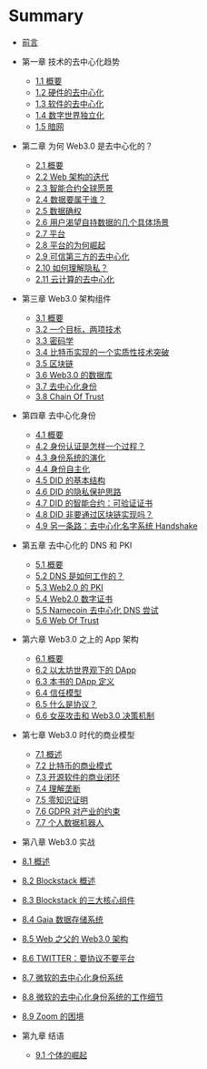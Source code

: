 # Summary

* [前言](intro.md)

* 第一章 技术的去中心化趋势
  * [1.1 概要](01-tech/intro.md)
  * [1.2 硬件的去中心化](01-tech/hardware.md)
  * [1.3 软件的去中心化](01-tech/opensource.md)
  * [1.4 数字世界独立化](01-tech/decouple.md)
  * [1.5 暗网](01-tech/dark.md)

* 第二章 为何 Web3.0 是去中心化的？
  * [2.1 概要](02-web3/intro.md)
  * [2.2 Web 架构的迭代](02-web3/history.md)
  * [2.3 智能合约全球愿景](02-web3/smart-c.md)
  * [2.4 数据要属于谁？](02-web3/who.md)
  * [2.5 数据确权](02-web3/own-data.md)
  * [2.6 用户渴望自持数据的几个具体场景](01-tech/cases.md)
  * [2.7 平台](02-web3/platform.md)
  * [2.8 平台的为何崛起](02-web3/monoply.md)
  * [2.9 可信第三方的去中心化](02-web3/ttp.md)
  * [2.10 如何理解隐私？](02-web3/crypto.md)
  * [2.11 云计算的去中心化](02-web3/cloud.md)

* 第三章 Web3.0 架构组件
  * [3.1 概要](03-comp/intro.md)
  * [3.2 一个目标，两项技术](03-comp/123.md)
  * [3.3 密码学](03-comp/crypto.md)
  * [3.4 比特币实现的一个实质性技术突破](04-blockchain/bitcoin.md)
  * [3.5 区块链](03-comp/chain.md)
  * [3.6 Web3.0 的数据库](04-blockchain/base.md)
  * [3.7 去中心化身份](03-comp/did.md)
  * [3.8 Chain Of Trust](05-did/cot.md)

* 第四章 去中心化身份
  * [4.1 概要](05-did/intro.md)
  * [4.2 身份认证是怎样一个过程？](05-did/auth.md)
  * [4.3 身份系统的演化](05-did/evo.md)
  * [4.4 身份自主化](05-did/self-id.md)
  * [4.5 DID 的基本结构](05-did/details.md)
  * [4.6 DID 的隐私保护思路](05-did/privacy.md)
  * [4.7 DID 的智能合约：可验证证书](05-did/vc.md)
  * [4.8 DID 非要通过区块链实现吗？](05-did/why-chain.md)
  * [4.9 另一条路：去中心化名字系统 Handshake](07-pki/handshake.md)

* 第五章 去中心化的 DNS 和 PKI
  * [5.1 概要](07-pki/intro.md)
  * [5.2 DNS 是如何工作的？](07-pki/dns.md)
  * [5.3 Web2.0 的 PKI](07-pki/pki.md)
  * [5.4 Web2.0 数字证书](07-pki/certificate.md)
  * [5.5 Namecoin 去中心化 DNS 尝试](07-pki/namecoin.md)
  * [5.6 Web Of Trust](05-did/wot.md)

* 第六章 Web3.0 之上的 App 架构
  * [6.1 概要](08-app/intro.md)
  * [6.2 以太坊世界观下的 DApp](08-app/e-dapp.md)
  * [6.3 本书的 DApp 定义](08-app/my-dapp.md)
  * [6.4 信任模型](03-comp/upgrade.md)
  * [6.5 什么是协议？](08-app/protocol.md)
  * [6.6 女巫攻击和 Web3.0 决策机制](04-blockchain/sybil.md)

* 第七章 Web3.0 时代的商业模型
  * [7.1 概述](09-model/intro.md)
  * [7.2 比特币的商业模式](09-model/co.md)
  * [7.3 开源软件的商业闭环](09-model/linux.md)
  * [7.4 理解垄断](09-model/monoply.md)
  * [7.5 零知识证明](09-model/zk.md)
  * [7.6 GDPR 对产业的约束](09-model/gdpr.md)
  * [7.7 个人数据机器人](09-model/sell.md)

* 第八章 Web3.0 实战
 * [8.1 概述](10-blsk/intro.md)
 * [8.2 Blockstack 概述](10-blsk/bs-intro.md)
 * [8.3 Blockstack 的三大核心组件](10-blsk/three.md)
 * [8.4 Gaia 数据存储系统](10-blsk/gaia.md)
 * [8.5 Web 之父的 Web3.0 架构](02-web3/lee.md)
 * [8.6 TWITTER：要协议不要平台](02-web3/p-n-p.md)
 * [8.7 微软的去中心化身份系统](05-did/micro.md)
 * [8.8 微软的去中心化身份系统的工作细节](05-did/get.md)
 * [8.9 Zoom 的困境](10-blsk/zoom.md)


* 第九章 结语
  * [9.1 个体的崛起](11-end/individual.md)
